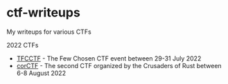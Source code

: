# ctf-writeups
My writeups for various CTFs

2022 CTFs
- [TFCCTF](2022/tfcctf) - The Few Chosen CTF event between 29-31 July 2022
- [corCTF](2022/corctf) - The second CTF organized by the Crusaders of Rust between 6-8 August 2022

